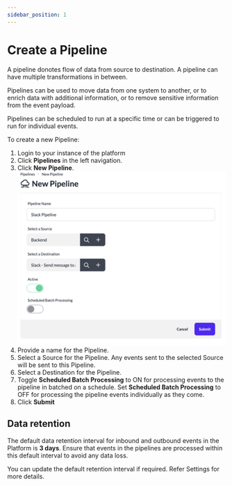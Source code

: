 ```yaml
---
sidebar_position: 1
---
```


# Create a Pipeline

A pipeline donotes flow of data from source to destination. A pipeline can have multiple transformations in between.

Pipelines can be used to move data from one system to another, or to enrich data with additional information, or to remove sensitive information from the event payload.

Pipelines can be scheduled to run at a specific time or can be triggered to run for individual events.

To create a new Pipeline:

1. Login to your instance of the platform
2. Click **Pipelines** in the left navigation.
3. Click **New Pipeline**.
![Create Pipeline](./img/create-pipeline.png)
4. Provide a name for the Pipeline.
5. Select a Source for the Pipeline. Any events sent to the selected Source will be sent to this Pipeline.
6. Select a Destination for the Pipeline.
7. Toggle **Scheduled Batch Processing** to ON for processing events to the pipeline in batched on a schedule. Set **Scheduled Batch Processing** to OFF for processing the pipeline events individually as they come.
8. Click **Submit**

## Data retention

The default data retention interval for inbound and outbound events in the Platform is **3 days**. Ensure that events in the pipelines are processed within this default interval to avoid any data loss.

You can update the default retention interval if required. Refer Settings for more details.